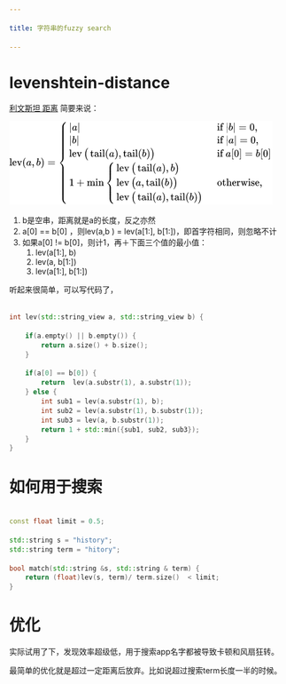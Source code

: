 ```yaml
---

title: 字符串的fuzzy search

---
```


# levenshtein-distance

[利文斯坦 距离](https://en.wikipedia.org/wiki/Levenshtein_distance) 简要来说：

![](assets/levenshtain-distance.png)

1. b是空串，距离就是a的长度，反之亦然
2. a[0] == b[0] ，则lev(a,b ) = lev(a[1:], b[1:])，即首字符相同，则忽略不计
3. 如果a[0] != b[0]，则计1，再＋下面三个值的最小值：
   1. lev(a[1:], b)
   2. lev(a, b[1:])
   3. lev(a[1:], b[1:])

听起来很简单，可以写代码了，

```cpp

int lev(std::string_view a, std::string_view b) {
    
    if(a.empty() || b.empty()) {
        return a.size() + b.size();
    }
    
    if(a[0] == b[0]) {
        return  lev(a.substr(1), a.substr(1));
    } else {
        int sub1 = lev(a.substr(1), b);
        int sub2 = lev(a.substr(1), b.substr(1));
        int sub3 = lev(a, b.substr(1));
        return 1 + std::min({sub1, sub2, sub3});
    }
}

```

# 如何用于搜索

```cpp

const float limit = 0.5;

std::string s = "history";
std::string term = "hitory";

bool match(std::string &s, std::string & term) {
    return (float)lev(s, term)/ term.size()  < limit;
}

```

# 优化

实际试用了下，发现效率超级低，用于搜索app名字都被导致卡顿和风扇狂转。

最简单的优化就是超过一定距离后放弃。比如说超过搜索term长度一半的时候。


